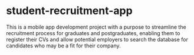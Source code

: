 # student-recruitment-app
This is a mobile app development project with a purpose to streamline the recruitment process for graduates and postgraduates, enabling them to register their CVs and allow potential employers to search the database for candidates who may be a fit for their company.
